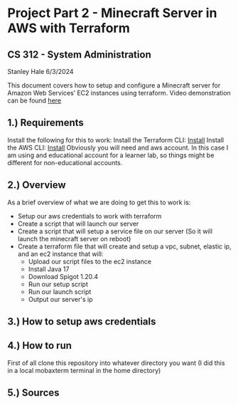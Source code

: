 # Project Part 2 - Minecraft Server in AWS with Terraform
## CS 312 - System Administration
Stanley Hale
6/3/2024


This document covers how to setup and configure a Minecraft server for Amazon Web Services’ EC2 instances using terraform. 
Video demonstration can be found [here](https://media.oregonstate.edu/media/t/1_64c162l2)

## 1.) Requirements
Install the following for this to work:
Install the Terraform CLI: [Install](https://developer.hashicorp.com/terraform/tutorials/aws-get-started/install-cli)
Install the AWS CLI: [Install](https://docs.aws.amazon.com/cli/latest/userguide/getting-started-install.html)
Obviously you will need and aws account. In this case I am using and educational account for a learner lab, so things might be different for non-educational accounts.

## 2.) Overview
As a brief overview of what we are doing to get this to work is:
* Setup our aws credentials to work with terraform
* Create a script that will launch our server
* Create a script that will setup a service file on our server (So it will launch the minecraft server on reboot)
* Create a terraform file that will create and setup a vpc, subnet, elastic ip, and an ec2 instance that will:
    * Upload our script files to the ec2 instance
    * Install Java 17
    * Download Spigot 1.20.4
    * Run our setup script
    * Run our launch script
    * Output our server's ip

## 3.) How to setup aws credentials

## 4.) How to run
First of all clone this repository into whatever directory you want (I did this in a local mobaxterm terminal in the home directory)

## 5.) Sources

